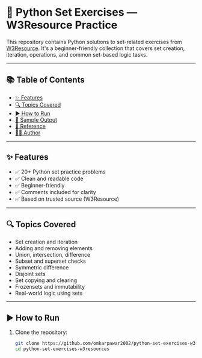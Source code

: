 # 🐍 Python Set Exercises — W3Resource Practice

This repository contains Python solutions to set-related exercises from [W3Resource](https://www.w3resource.com/python-exercises/set/). It's a beginner-friendly collection that covers set creation, iteration, operations, and common set-based logic tasks.

---

## 📚 Table of Contents

- [✨ Features](#-features)
- [🔍 Topics Covered](#-topics-covered)
- [▶️ How to Run](#️-how-to-run)
- [📌 Sample Output](#-sample-output)
- [📖 Reference](#-reference)
- [🧑‍💻 Author](#-author)

---

## ✨ Features

- ✅ 20+ Python set practice problems
- ✅ Clean and readable code
- ✅ Beginner-friendly
- ✅ Comments included for clarity
- ✅ Based on trusted source (W3Resource)

---

## 🔍 Topics Covered

- Set creation and iteration  
- Adding and removing elements  
- Union, intersection, difference  
- Subset and superset checks  
- Symmetric difference  
- Disjoint sets  
- Set copying and clearing  
- Frozensets and immutability  
- Real-world logic using sets

---

## ▶️ How to Run

1. Clone the repository:
   ```bash
   git clone https://github.com/omkarpawar2002/python-set-exercises-w3resources.git
   cd python-set-exercises-w3resources

